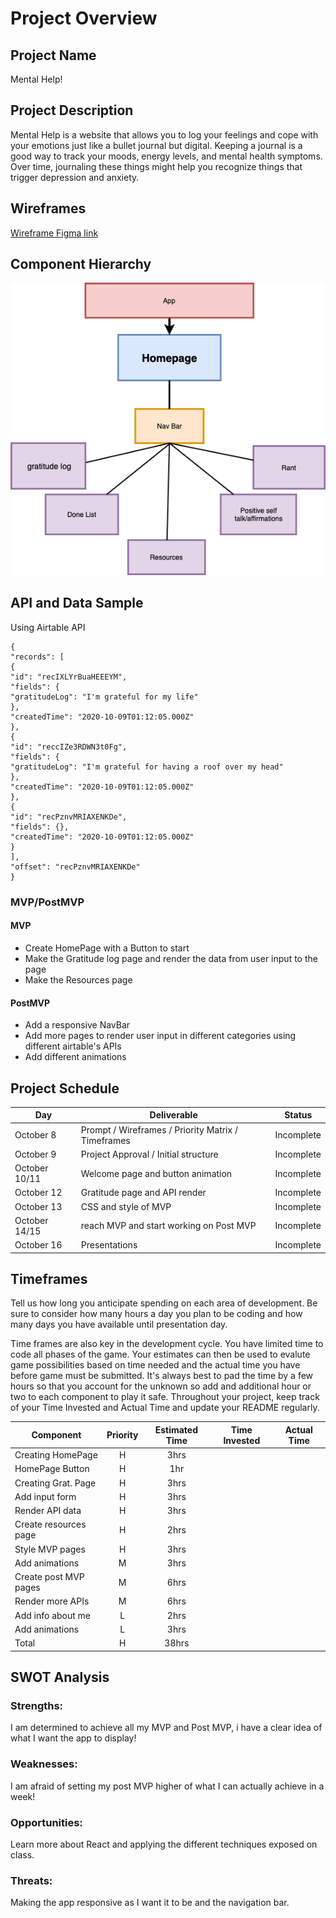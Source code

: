 # Project Overview

## Project Name

Mental Help!

## Project Description

Mental Help is a website that allows you to log your feelings and cope with your emotions just like a bullet journal but digital. Keeping a journal is a good way to track your moods, energy levels, and mental health symptoms. Over time, journaling these things might help you recognize things that trigger depression and anxiety.

## Wireframes

[Wireframe Figma link](https://www.figma.com/file/ucVN5TcRE0xTE0eBdLH8Jx/Untitled?node-id=0%3A1)

## Component Hierarchy

![component](Componentp2.png)

## API and Data Sample

Using Airtable API

```
{
"records": [
{
"id": "recIXLYrBuaHEEEYM",
"fields": {
"gratitudeLog": "I'm grateful for my life"
},
"createdTime": "2020-10-09T01:12:05.000Z"
},
{
"id": "reccIZe3RDWN3t0Fg",
"fields": {
"gratitudeLog": "I'm grateful for having a roof over my head"
},
"createdTime": "2020-10-09T01:12:05.000Z"
},
{
"id": "recPznvMRIAXENKDe",
"fields": {},
"createdTime": "2020-10-09T01:12:05.000Z"
}
],
"offset": "recPznvMRIAXENKDe"
}
```

### MVP/PostMVP

#### MVP

- Create HomePage with a Button to start
- Make the Gratitude log page and render the data from user input to the page
- Make the Resources page

#### PostMVP

- Add a responsive NavBar
- Add more pages to render user input in different categories using different airtable's APIs
- Add different animations

## Project Schedule

| Day           | Deliverable                                        | Status     |
| ------------- | -------------------------------------------------- | ---------- |
| October 8     | Prompt / Wireframes / Priority Matrix / Timeframes | Incomplete |
| October 9     | Project Approval / Initial structure               | Incomplete |
| October 10/11 | Welcome page and button animation                  | Incomplete |
| October 12    | Gratitude page and API render                      | Incomplete |
| October 13    | CSS and style of MVP                               | Incomplete |
| October 14/15 | reach MVP and start working on Post MVP            | Incomplete |
| October 16    | Presentations                                      | Incomplete |

## Timeframes

Tell us how long you anticipate spending on each area of development. Be sure to consider how many hours a day you plan to be coding and how many days you have available until presentation day.

Time frames are also key in the development cycle. You have limited time to code all phases of the game. Your estimates can then be used to evalute game possibilities based on time needed and the actual time you have before game must be submitted. It's always best to pad the time by a few hours so that you account for the unknown so add and additional hour or two to each component to play it safe. Throughout your project, keep track of your Time Invested and Actual Time and update your README regularly.

| Component             | Priority | Estimated Time | Time Invested | Actual Time |
| --------------------- | :------: | :------------: | :-----------: | :---------: |
| Creating HomePage     |    H     |      3hrs      |               |             |
| HomePage Button       |    H     |      1hr       |               |             |
| Creating Grat. Page   |    H     |      3hrs      |               |             |
| Add input form        |    H     |      3hrs      |               |             |
| Render API data       |    H     |      3hrs      |               |             |
| Create resources page |    H     |      2hrs      |               |             |
| Style MVP pages       |    H     |      3hrs      |               |             |
| Add animations        |    M     |      3hrs      |               |             |
| Create post MVP pages |    M     |      6hrs      |               |             |
| Render more APIs      |    M     |      6hrs      |               |             |
| Add info about me     |    L     |      2hrs      |               |             |
| Add animations        |    L     |      3hrs      |               |             |
| Total                 |    H     |     38hrs      |               |             |

## SWOT Analysis

### Strengths:

I am determined to achieve all my MVP and Post MVP, i have a clear idea of what I want the app to display!

### Weaknesses:

I am afraid of setting my post MVP higher of what I can actually achieve in a week!

### Opportunities:

Learn more about React and applying the different techniques exposed on class.

### Threats:

Making the app responsive as I want it to be and the navigation bar.

